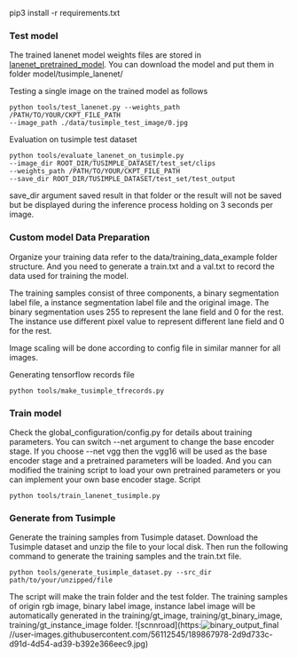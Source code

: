 pip3 install -r requirements.txt

### Test model
The trained lanenet model weights files are stored in 
[lanenet_pretrained_model](https://www.dropbox.com/sh/0b6r0ljqi76kyg9/AADedYWO3bnx4PhK1BmbJkJKa?dl=0). You can 
download the model and put them in folder model/tusimple_lanenet/

Testing a single image on the trained model as follows

```
python tools/test_lanenet.py --weights_path /PATH/TO/YOUR/CKPT_FILE_PATH 
--image_path ./data/tusimple_test_image/0.jpg
```

Evaluation on tusimple test dataset 
```
python tools/evaluate_lanenet_on_tusimple.py 
--image_dir ROOT_DIR/TUSIMPLE_DATASET/test_set/clips 
--weights_path /PATH/TO/YOUR/CKPT_FILE_PATH 
--save_dir ROOT_DIR/TUSIMPLE_DATASET/test_set/test_output
```
save_dir argument saved result in that folder 
or the result will not be saved but be 
displayed during the inference process holding on 3 seconds per image. 

### Custom model Data Preparation 
Organize your training data refer to the data/training_data_example folder structure. And you need 
to generate a train.txt and a val.txt to record the data used for training the model. 

The training samples consist of three components, a binary segmentation label file, a instance segmentation label
file and the original image. The binary segmentation uses 255 to represent the lane field and 0 for the rest. The 
instance use different pixel value to represent different lane field and 0 for the rest.

Image scaling will be done according to config file in similar manner for all images.

Generating tensorflow records file

```
python tools/make_tusimple_tfrecords.py 
```

### Train model
Check the global_configuration/config.py for details about training parameters. 
You can switch --net argument to change the base encoder stage. If you choose --net vgg then the vgg16 will be used as 
the base encoder stage and a pretrained parameters will be loaded. And you can modified the training 
script to load your own pretrained parameters or you can implement your own base encoder stage. 
Script

```
python tools/train_lanenet_tusimple.py 
```

### Generate from Tusimple
Generate the training samples from Tusimple dataset. 
Download the Tusimple dataset and unzip the  file to your local disk. Then run the following command to generate the 
training samples and the train.txt file.

```
python tools/generate_tusimple_dataset.py --src_dir path/to/your/unzipped/file
```

The script will make the train folder and the test folder. The training 
samples of origin rgb image, binary label image, instance label image will
be automatically generated in the training/gt_image, training/gt_binary_image,
training/gt_instance_image folder.
![scnnroad](https:![binary_output_final](https://user-images.githubusercontent.com/56112545/189867997-dc5b61f5-62f0-4dec-abc7-c2d2d4ba32cf.jpg)
//user-images.githubusercontent.com/56112545/189867978-2d9d733c-d91d-4d54-ad39-b392e366eec9.jpg)


